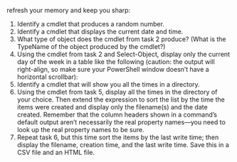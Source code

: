 refresh your memory and keep you sharp:
1.	Identify a cmdlet that produces a random number.
2.	Identify a cmdlet that displays the current date and time.
3.	What type of object does the cmdlet from task 2 produce? (What is the TypeName of the object produced by the cmdlet?)
4.	Using the cmdlet from task 2 and Select-Object, display only the current day of the week in a table like the following (caution: the output will right-align, so make sure your PowerShell window doesn’t have a horizontal scrollbar):
5.	Identify a cmdlet that will show you all the times in a directory.
6.	Using the cmdlet from task 5, display all the times in the directory of your choice. Then extend the expression to sort the list by the time the items were created and display only the filename(s) and the date created. Remember that the column headers shown in a command’s default output aren’t necessarily the real property names—you need to look up the real property names to be sure.
7.	Repeat task 6, but this time sort the items by the last write time; then display the filename, creation time, and the last write time. Save this in a CSV file and an HTML file.


